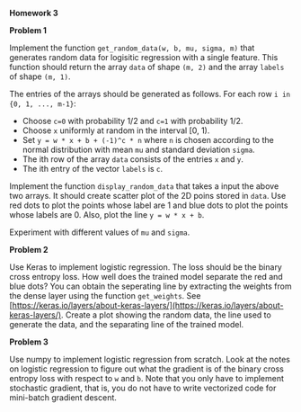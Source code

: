 **Homework 3**

**Problem 1**

Implement the function ```get_random_data(w, b, mu, sigma, m)``` that generates random data for logisitic regression with a single feature. This function should return the array ```data``` of shape ```(m, 2)``` and the array ```labels``` of shape ```(m, 1)```.

The entries of the arrays should be generated as follows.  For each row ```i in {0, 1, ..., m-1}```:

- Choose ```c=0``` with probability 1/2 and ```c=1``` with probability 1/2.  
- Choose ```x``` uniformly at random in the interval \[0, 1). 
- Set ```y = w * x + b + (-1)^c * n``` where ```n``` is chosen according to the normal distribution with mean ```mu``` and standard deviation ```sigma```.
- The ith row of the array ```data``` consists of the entries ```x``` and ```y```.
- The ith entry of the vector ```labels``` is ```c```.

Implement the function ```display_random_data``` that takes a input the above two arrays. It should create scatter plot of the 2D poins stored in ```data```. Use red dots to plot the points whose label are 1 and blue dots to plot the points whose labels are 0. Also, plot the line ```y = w * x + b```. 

Experiment with different values of ```mu``` and ```sigma```.

**Problem 2**

Use Keras to implement logistic regression. The loss should be the binary cross entropy loss. How well does the trained model separate the red and blue dots?  You can obtain the seperating line by extracting the weights from the dense layer using the function ```get_weights```. See [https://keras.io/layers/about-keras-layers/](https://keras.io/layers/about-keras-layers/).  Create a plot showing the random data, the line used to generate the data, and the separating line of the trained model.

**Problem 3**

Use numpy to implement logistic regression from scratch. Look at the notes on logistic regression to figure out what the gradient is of the binary cross entropy loss with respect to ```w``` and ```b```. Note that you only have to implement stochastic gradient, that is, you do not have to write vectorized code for mini-batch gradient descent.
